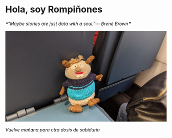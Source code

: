 # Hola, soy Rompiñones

<!--STARTS_HERE_QUOTE_README-->
<i>❝“Maybe stories are just data with a soul.”— Brené Brown❞</i>
<!--ENDS_HERE_QUOTE_README-->

<!--START_SECTION:update_image-->
![alt text](https://raw.githubusercontent.com/focaalvarez/rompinones/main/.github/images/IMG_20220427_101801.jpg?raw=true)
<!--END_SECTION:update_image-->

*Vuelve mañana para otra dosis de sabiduría*
